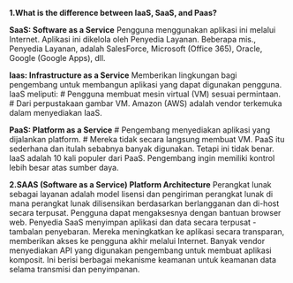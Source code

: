 **1.What is the difference between IaaS, SaaS, and Paas?**

**SaaS: Software as a Service**
  Pengguna menggunakan aplikasi ini melalui Internet. 
Aplikasi ini dikelola oleh Penyedia Layanan. Beberapa mis., Penyedia Layanan, 
adalah SalesForce, Microsoft (Office 365), Oracle, Google (Google Apps), dll.

**Iaas: Infrastructure as a Service**
  Memberikan lingkungan bagi pengembang untuk membangun aplikasi yang dapat digunakan pengguna. 
IaaS meliputi: 
                # Pengguna membuat mesin virtual (VM) sesuai permintaan.
                # Dari perpustakaan gambar VM.
Amazon (AWS) adalah vendor terkemuka dalam menyediakan IaaS.

**PaaS: Platform as a Service**
    # Pengembang menyediakan aplikasi yang dijalankan platform.
    # Mereka tidak secara langsung membuat VM.
PaaS itu sederhana dan itulah sebabnya banyak digunakan. Tetapi ini tidak benar. 
IaaS adalah 10 kali populer dari PaaS. Pengembang ingin memiliki kontrol lebih besar atas sumber daya.

**2.SAAS (Software as a Service) Platform Architecture**
   Perangkat lunak sebagai layanan adalah model lisensi dan pengiriman perangkat lunak di mana perangkat 
lunak dilisensikan berdasarkan berlangganan dan di-host secara terpusat. Pengguna dapat mengaksesnya dengan 
bantuan browser web.
  Penyedia SaaS menyimpan aplikasi dan data secara terpusat - tambalan penyebaran. Mereka meningkatkan ke aplikasi secara transparan, memberikan akses ke pengguna akhir melalui Internet. Banyak vendor menyediakan API yang digunakan pengembang untuk membuat aplikasi komposit. Ini berisi berbagai mekanisme keamanan untuk keamanan data selama transmisi dan penyimpanan.
